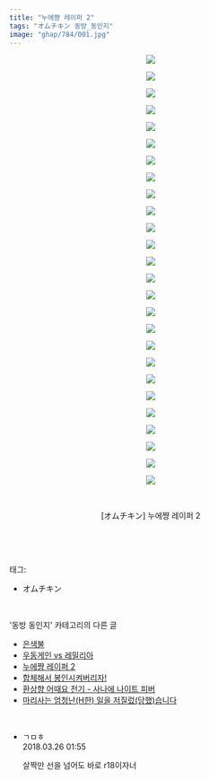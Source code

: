 ```yaml
---
title: "누에쨩 레이퍼 2"
tags: "オムチキン 동방_동인지"
image: "ghap/784/001.jpg"
---
```

<div class="article">
<p style="text-align: center; clear: none; float: none;"><img src="{{ site.nasurl }}/ghap/784/001.jpg"/></p>
<p style="text-align: center; clear: none; float: none;"><img src="{{ site.nasurl }}/ghap/784/002.jpg"/></p>
<p style="text-align: center; clear: none; float: none;"><img src="{{ site.nasurl }}/ghap/784/003.jpg"/></p>
<p style="text-align: center; clear: none; float: none;"><img src="{{ site.nasurl }}/ghap/784/004.jpg"/></p>
<p style="text-align: center; clear: none; float: none;"><img src="{{ site.nasurl }}/ghap/784/005.jpg"/></p>
<p style="text-align: center; clear: none; float: none;"><img src="{{ site.nasurl }}/ghap/784/006.jpg"/></p>
<p style="text-align: center; clear: none; float: none;"><img src="{{ site.nasurl }}/ghap/784/007.jpg"/></p>
<p style="text-align: center; clear: none; float: none;"><img src="{{ site.nasurl }}/ghap/784/008.jpg"/></p>
<p style="text-align: center; clear: none; float: none;"><img src="{{ site.nasurl }}/ghap/784/009.jpg"/></p>
<p style="text-align: center; clear: none; float: none;"><img src="{{ site.nasurl }}/ghap/784/010.jpg"/></p>
<p style="text-align: center; clear: none; float: none;"><img src="{{ site.nasurl }}/ghap/784/011.jpg"/></p>
<p style="text-align: center; clear: none; float: none;"><img src="{{ site.nasurl }}/ghap/784/012.jpg"/></p>
<p style="text-align: center; clear: none; float: none;"><img src="{{ site.nasurl }}/ghap/784/013.jpg"/></p>
<p style="text-align: center; clear: none; float: none;"><img src="{{ site.nasurl }}/ghap/784/014.jpg"/></p>
<p style="text-align: center; clear: none; float: none;"><img src="{{ site.nasurl }}/ghap/784/015.jpg"/></p>
<p style="text-align: center; clear: none; float: none;"><img src="{{ site.nasurl }}/ghap/784/016.jpg"/></p>
<p style="text-align: center; clear: none; float: none;"><img src="{{ site.nasurl }}/ghap/784/017.jpg"/></p>
<p style="text-align: center; clear: none; float: none;"><img src="{{ site.nasurl }}/ghap/784/018.jpg"/></p>
<p style="text-align: center; clear: none; float: none;"><img src="{{ site.nasurl }}/ghap/784/019.jpg"/></p>
<p style="text-align: center; clear: none; float: none;"><img src="{{ site.nasurl }}/ghap/784/020.jpg"/></p>
<p style="text-align: center; clear: none; float: none;"><img src="{{ site.nasurl }}/ghap/784/021.jpg"/></p>
<p style="text-align: center; clear: none; float: none;"><img src="{{ site.nasurl }}/ghap/784/022.jpg"/></p>
<p style="text-align: center; clear: none; float: none;"><img src="{{ site.nasurl }}/ghap/784/023.jpg"/></p>
<p style="text-align: center; clear: none; float: none;"><img src="{{ site.nasurl }}/ghap/784/024.jpg"/></p>
<p style="text-align: center; clear: none; float: none;"><img src="{{ site.nasurl }}/ghap/784/025.jpg"/></p>
<p style="text-align: center; clear: none; float: none;"><img src="{{ site.nasurl }}/ghap/784/026.jpg"/></p>
<p style="text-align: center; clear: none; float: none;"><br/></p>
<p style="text-align: center; clear: none; float: none;">[オムチキン] 누에쨩 레이퍼 2</p>
<p><br/></p>
</div><br/>
<div class="tagTrail">
<p>태그: </p>
<ul>
<li>オムチキン</li>
</ul>
</div><br/>
<div class="another">
<p>'동방 동인지' 카테고리의 다른 글</p>
<ul>
<li><a href="/2016-07-09-ghap_786">은색불</a></li>
<li><a href="/2016-07-09-ghap_785">우동게인 vs 레밀리아</a></li>
<li><a href="/2016-07-09-ghap_784">누에쨩 레이퍼 2</a></li>
<li><a href="/2016-07-09-ghap_783">합체해서 봉인시켜버리자!</a></li>
<li><a href="/2016-07-09-ghap_782">환상향 어때요 전기 - 사나에 나이트 피버</a></li>
<li><a href="/2016-07-09-ghap_781">마리사는 엄청난(H한) 일을 저질렀(당했)습니다</a></li>
</ul>
</div><br/>
<div class="cb_module cb_fluid">
<div class="cb_wrt cb_profile">
<div class="comment">
<ul>
<li class="cb_thumb_off" id="comment15227296">
<div class="cb_comment_area">
<div class="cb_info_area">
<div class="cb_section">
<span class="cb_nick_name">ㄱㅁㅎ</span>
</div>
<div class="cb_section">
<span class="cb_date">2018.03.26 01:55 </span>
</div>
</div>
<div class="cb_dsc_comment">
<p class="cb_dsc">
											살짝만 선을 넘어도 바로 r18이자너
										</p>
</div>
</div></li>
</ul>
</div>
</div><!-- commentList close -->
</div><br/>
